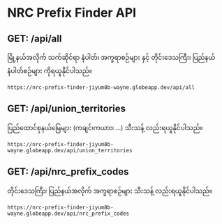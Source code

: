 # NRC Prefix Finder API

## GET: /api/all

မြို့နယ်အလိုက် သက်ဆိုင်ရာ နံပါတ်၊ အက္ခရာစဉ်များ နှင့် တိုင်းဒေသကြီး၊ ပြည်နယ် နံပါတ်စဉ်များ ကိုရယူနိုင်ပါသည်။

```
https://nrc-prefix-finder-jiyum8b-wayne.globeapp.dev/api/all
```
## GET: /api/union_territories
ပြည်ထောင်စုနယ်မြေများ (ကချင်၊ကယား၊ ...)  သီးသန့် လည်းရယူနိုင်ပါသည်။

```
https://nrc-prefix-finder-jiyum8b-wayne.globeapp.dev/api/union_territories
```
## GET: /api/nrc_prefix_codes
တိုင်းဒေသကြီး၊ ပြည်နယ်အလိုက် အက္ခရာစဉ်များ သီးသန့် လည်းရယူနိုင်ပါသည်။

```
https://nrc-prefix-finder-jiyum8b-wayne.globeapp.dev/api/nrc_prefix_codes
```

